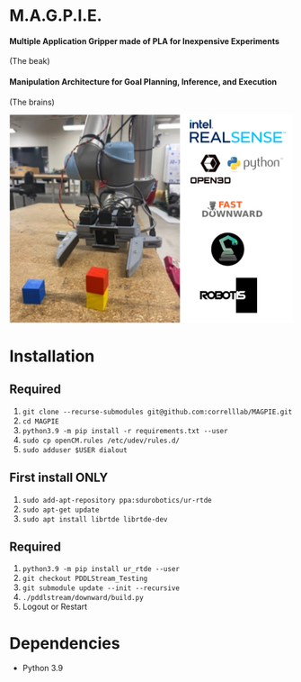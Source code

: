 # M.A.G.P.I.E.
#### **M**ultiple **A**pplication **G**ripper made of **P**LA for **I**nexpensive **E**xperiments
(The beak)
#### **M**anipulation **A**rchitecture for **G**oal **P**lanning, **I**nference, and **E**xecution
(The brains)

![](Magpie-2.png)

# Installation
## Required
1. `git clone --recurse-submodules git@github.com:correlllab/MAGPIE.git`
1. `cd MAGPIE`
1. `python3.9 -m pip install -r requirements.txt --user`
1. `sudo cp openCM.rules /etc/udev/rules.d/`
1. `sudo adduser $USER dialout`
## First install ONLY
1. `sudo add-apt-repository ppa:sdurobotics/ur-rtde` 
1. `sudo apt-get update`
1. `sudo apt install librtde librtde-dev`
## Required
1. `python3.9 -m pip install ur_rtde --user`
1. `git checkout PDDLStream_Testing`
1. `git submodule update --init --recursive`
1. `./pddlstream/downward/build.py`
1. Logout or Restart

# Dependencies
* Python 3.9

    
